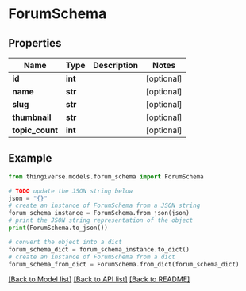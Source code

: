# ForumSchema


## Properties

Name | Type | Description | Notes
------------ | ------------- | ------------- | -------------
**id** | **int** |  | [optional] 
**name** | **str** |  | [optional] 
**slug** | **str** |  | [optional] 
**thumbnail** | **str** |  | [optional] 
**topic_count** | **int** |  | [optional] 

## Example

```python
from thingiverse.models.forum_schema import ForumSchema

# TODO update the JSON string below
json = "{}"
# create an instance of ForumSchema from a JSON string
forum_schema_instance = ForumSchema.from_json(json)
# print the JSON string representation of the object
print(ForumSchema.to_json())

# convert the object into a dict
forum_schema_dict = forum_schema_instance.to_dict()
# create an instance of ForumSchema from a dict
forum_schema_from_dict = ForumSchema.from_dict(forum_schema_dict)
```
[[Back to Model list]](../README.md#documentation-for-models) [[Back to API list]](../README.md#documentation-for-api-endpoints) [[Back to README]](../README.md)


